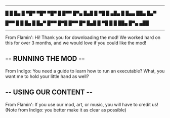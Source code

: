 ---------------------------------

█ █ █▄ █ ▀█▀ ▀█▀ ▀█▀ █   █▀▀ █▀▄ 
█▄█ █ ▀█  █  ▄█▄  █  █▄▄ ██▄ █▄▀ 

█▀▀ █ █ █▄ █ █▄▀ █▀▀ █▀█ █▀▀ 
█▀  █▄█ █ ▀█ █ █ ██▄ █▀▄ ▄██

---------------------------------


From Flamin': Hi! Thank you for downloading the mod! We worked hard on this for over 3 months, and we would love if you could like the mod!


## -- RUNNING THE MOD --

From Indigo: You need a guide to learn how to run an executable? What, you want me to hold your little hand as well?


## -- USING OUR CONTENT --

From Flamin': If you use our mod, art, or music, you will have to credit us!
(Note from Indigo: you better make it as clear as possible)
